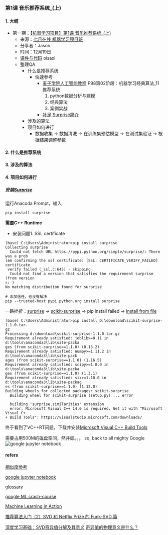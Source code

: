 ### 第1课 音乐推荐系统_(上)
#### 1. 大纲
* 第一期：[【机器学习项目】第1课 音乐推荐系统_(上)](https://www.bilibili.com/video/av54736297?from=search&seid=17890613965883443557)  
  * 来源：[七月在线 机器学习项目班](https://www.julyedu.com/course/getdetail/48/)
  * 分享者：Jason
  * 时间：12月19日
  * [课件与代码](https://share.weiyun.com/5GkwBgK) oisaxl
  * 整理QA
    * 什么是推荐系统 
      * 快速参考 
        * [麦子学院人工智能教程](https://www.bilibili.com/video/av70039845) P98第02阶段：机器学习经典算法_11推荐系统
          1. python数据分析与建模
          2. 经典算法
          3. 案例实战
        * [补足 Surprise简介](https://www.bilibili.com/video/av37644716?p=7)
    * 涉及的算法
    * 项目如何进行
      * 数据收集 -> 数据清洗 -> 在训练集预估模型 -> 在测试集验证 -> 根据结果调整参数

#### 2. 什么是推荐系统

#### 3. 涉及的算法

#### 4. 项目如何进行

##### 安装[Surprise](http://surprise.readthedocs.io/en/stable/index.html)

运行Anacoda Prompt，输入

```
pip install surprise
```

**需要C++ Runtime**

* 安装问题1. SSL certificate

```
(base) C:\Users\Administrator>pip install surprise
Collecting surprise
  Could not fetch URL https://pypi.python.org/simple/surprise/: There was a prob
lem confirming the ssl certificate: [SSL: CERTIFICATE_VERIFY_FAILED] certificate
 verify failed (_ssl.c:645) - skipping
  Could not find a version that satisfies the requirement surprise (from version
s: )
No matching distribution found for surprise

# 添加信任，也没有解决
pip --trusted-host pypi.python.org install surprise
```

一路挫折：[surprise](https://pypi.org/project/surprise/) -> [scikit-surprise](https://pypi.org/project/scikit-surprise/#files)  -> pip install failed -> [install from file](https://packaging.python.org/tutorials/installing-packages/)

```
(base) C:\Users\Administrator>pip install D:\download\scikit-surprise-1.1.0.tar.
gz
Processing d:\download\scikit-surprise-1.1.0.tar.gz
Requirement already satisfied: joblib>=0.11 in d:\tools\anaconda3\lib\site-packa
ges (from scikit-surprise==1.1.0) (0.13.2)
Requirement already satisfied: numpy>=1.11.2 in d:\tools\anaconda3\lib\site-pack
ages (from scikit-surprise==1.1.0) (1.16.5)
Requirement already satisfied: scipy>=1.0.0 in d:\tools\anaconda3\lib\site-packa
ges (from scikit-surprise==1.1.0) (1.3.1)
Requirement already satisfied: six>=1.10.0 in d:\tools\anaconda3\lib\site-packag
es (from scikit-surprise==1.1.0) (1.12.0)
Building wheels for collected packages: scikit-surprise
  Building wheel for scikit-surprise (setup.py) ... error
  
  building 'surprise.similarities' extension
  error: Microsoft Visual C++ 14.0 is required. Get it with "Microsoft Visual C+
+ Build Tools": https://visualstudio.microsoft.com/downloads/
```
终于看到了VC++RT问题，下载并安装[Microsoft Visual C++ Build Tools](https://visualstudio.microsoft.com/thank-you-downloading-visual-studio/?sku=BuildTools&rel=16)

需要占用500M的磁盘空间，然并卵。。。
so, back to all mighty Google![google jupyter notebook](https://colab.research.google.com)



#### refers

[相似度参考](https://surprise.readthedocs.io/en/stable/similarities.html)

[google jupyter notebook](https://colab.research.google.com)

[glossary](https://developers.google.com/machine-learning/glossary)

[google ML crash-course](https://developers.google.com/machine-learning/crash-course)

[Machine Learning in Action](https://github.com/apachecn/AiLearning)

[推荐算法入门（2）SVD 和 Netflix Prize 的 Funk-SVD 篇](https://zhuanlan.zhihu.com/p/33262521)

[深度学习基础：SVD奇异值分解及其意义](http://shartoo.github.io/SVD-decomponent/)
[奇异值的物理意义是什么？](https://www.zhihu.com/question/22237507/answer/53804902)



